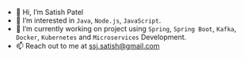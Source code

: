 - 👋 Hi, I’m Satish Patel
- 👀 I’m interested in `Java`, `Node.js`, `JavaScript`.
- 🌱 I’m currently working on project using `Spring`, `Spring Boot`, `Kafka`, `Docker`, `Kubernetes` and `Microservices` Development.
- 📫 Reach out to me at ssj.satish@gmail.com

<!---
ssjsatish/ssjsatish is a ✨ special ✨ repository because its `README.md` (this file) appears on your GitHub profile.
You can click the Preview link to take a look at your changes.
--->
